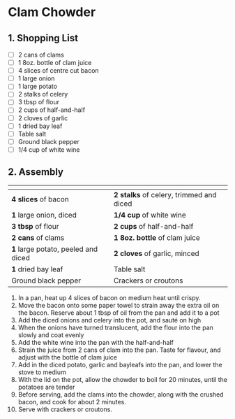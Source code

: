 # Clam Chowder

## 1. Shopping List
- [ ] 2 cans of clams
- [ ] 1 8oz. bottle of clam juice
- [ ] 4 slices of centre cut bacon
- [ ] 1 large onion
- [ ] 1 large potato
- [ ] 2 stalks of celery
- [ ] 3 tbsp of flour
- [ ] 2 cups of half-and-half
- [ ] 2 cloves of garlic
- [ ] 1 dried bay leaf
- [ ] Table salt
- [ ] Ground black pepper
- [ ] 1/4 cup of white wine

## 2. Assembly
|<!-- -->|<!-- -->|
|---|---|
| **4 slices** of bacon | **2 stalks** of celery, trimmed and diced |
| **1** large onion, diced | **1/4 cup** of white wine |
| **3 tbsp** of flour | **2 cups** of half-and-half |
| **2 cans** of clams | **1 8oz. bottle** of clam juice |
| **1** large potato, peeled and diced | **2 cloves** of garlic, minced |
| **1** dried bay leaf | Table salt |
| Ground black pepper | Crackers or croutons |

1. In a pan, heat up 4 slices of bacon on medium heat until crispy.
2. Move the bacon onto some paper towel to strain away the extra oil on the bacon. Reserve about 1 tbsp of oil from the pan and add it to a pot
3. Add the diced onions and celery into the pot, and sauté on high
4. When the onions have turned translucent, add the flour into the pan slowly and coat evenly
5. Add the white wine into the pan with the half-and-half
6. Strain the juice from 2 cans of clam into the pan. Taste for flavour, and adjust with the bottle of clam juice
7. Add in the diced potato, garlic and bayleafs into the pan, and lower the stove to medium
8. With the lid on the pot, allow the chowder to boil for 20 minutes, until the potatoes are tender
9. Before serving, add the clams into the chowder, along with the crushed bacon, and cook for about 2 minutes.
10. Serve with crackers or croutons.
